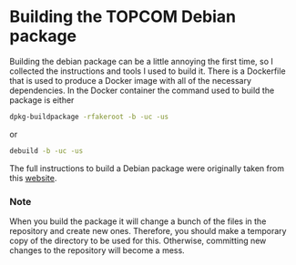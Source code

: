 # Building the TOPCOM Debian package
Building the debian package can be a little annoying the first time, so I collected the instructions and tools I used to build it. There is a Dockerfile that is used to produce a Docker image with all of the necessary dependencies. In the Docker container the command used to build the package is either
```bash
dpkg-buildpackage -rfakeroot -b -uc -us
```
or
```bash
debuild -b -uc -us
```
The full instructions to build a Debian package were originally taken from this [website](https://ostechnix.com/how-to-build-debian-packages-from-source/).

### Note
When you build the package it will change a bunch of the files in the repository and create new ones. Therefore, you should make a temporary copy of the directory to be used for this. Otherwise, committing new changes to the repository will become a mess.
